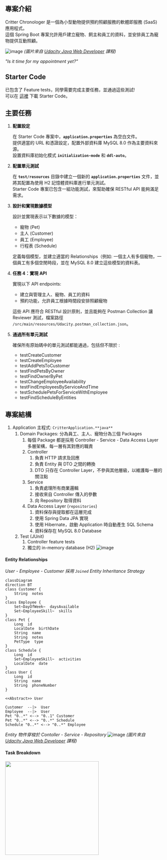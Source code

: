 ## **專案介紹**

Critter Chronologer 是一個為小型動物提供預約照顧服務的軟體即服務 (SaaS) 應用程式。  
這個 Spring Boot 專案允許用戶建立寵物、飼主和員工的資料，並安排員工為寵物提供互動照顧。

![image](https://github.com/benny-sun/CritterChronologer/assets/22260295/e6b6eb17-9f77-4832-af82-84af3483bada)
*(圖片來自 [Udacity Java Web Developer](https://www.udacity.com/course/java-developer-nanodegree--nd035) 課程)*

*"Is it time for my appointment yet?"*

## Starter Code

已包含了 Feature tests，同學需要完成主要任務，並通過這些測試!  
可以在 [這裡](https://github.com/udacity/nd035-c3-data-stores-and-persistence-project-starter) 下載 Starter Code。

## **主要任務**

1. **配置設定**
   
    在 Starter Code 專案中，**`application.properties`** 為空白文件。  
    提供適當的 URL 和憑證設定，配置外部資料庫 MySQL 8.0 作為主要資料來源。  
    設置資料庫初始化模式 **`initialization-mode`** 和 **`ddl-auto`**。
   
3. **配置單元測試**
   
    在 **`test/resources`** 目錄中建立一個新的 **`application.properties`** 文件，並將其配置為使用 H2 記憶體資料庫進行單元測試。  
    Starter Code 專案已包含一組功能測試，來幫助確保 RESTful API 能夠滿足需求。  
   
5. **設計和實現數據模型**
   
    設計並實現表示以下數據的模型：

    - 寵物 (Pet)
    - 主人 (Customer)
    - 員工 (Employee)
    - 行程表 (Schedule)
    
    定義每個模型，並建立適當的 Relationships（例如: 一個主人有多個寵物，一個員工有多個空閒時段，並在 MySQL 8.0 建立這些模型的資料表。
    
7. **任務 4：實現 API**
   
    實現以下 API endpoints:
   
    - 建立與管理主人、寵物、員工的資料
    - 預約功能，允許員工根據時間段安排照顧寵物
    
    這些 API 應符合 RESTful 設計原則，並且能夠在 Postman Collection 讓 Reviewer 測試，檔案路徑 `/src/main/resources/Udacity.postman_collection.json`。
    
9. **通過所有單元測試**
    
    確保所有原始碼中的單元測試都能通過，包括但不限於 :
    
    - testCreateCustomer
    - testCreateEmployee
    - testAddPetsToCustomer
    - testFindPetsByOwner
    - testFindOwnerByPet
    - testChangeEmployeeAvailability
    - testFindEmployeesByServiceAndTime
    - testSchedulePetsForServiceWithEmployee
    - testFindScheduleByEntities

## **專案結構**

1. Application 主程式: `CritterApplication.**java**`
    1. Domain Packages: 分為員工、主人、寵物分為三個 Packages
        1. 每個 Package 都是採用 Controller - Service - Data Access Layer 多層架構，每一層有其對應的職責
        2. Controller
            1. 負責 HTTP 請求及回應
            2. 負責 Entity  與 DTO 之間的轉換
            3. DTO 只存在 Controller Layer，不參與其他層級，以維護每一層的關注點 
        3. Service
            1. 負責處理所有商業邏輯
            2. 接收來自 Controller 傳入的參數
            3. 向 Repository 取得資料
        4. Data Access Layer (`repositories`)
            1. 資料保存與提取都在這層完成
            2. 使用 Spring Data JPA 實現
            3. 使用 Hibernate，啟動 Application 時自動產生 SQL Schema
            4. 資料保存在 MySQL 8.0 Database
    2. Test (JUnit)
        1. Controller feature tests
        2. 獨立的 in-memory database (H2)
     ![image](https://github.com/benny-sun/Critter-Chronologer/assets/22260295/f0b61825-dd26-4d98-b10e-98463eb7e31a)


#### Entity Relationships

*User - Employee - Customer 採用 `Joined` Entity Inheritance Strategy*
```mermaid
classDiagram
direction BT
class Customer {
    String  notes
}
class Employee {
    Set~DayOfWeek~  daysAvailable
    Set~EmployeeSkill~  skills
}
class Pet {
    Long  id
    LocalDate  birthDate
    String  name
    String  notes
    PetType  type
}
class Schedule {
    Long  id
    Set~EmployeeSkill~  activities
    LocalDate  date
}
class User {
    Long  id
    String  name
    String  phoneNumber
}

<<Abstract>> User

Customer  --|>  User 
Employee  --|>  User 
Pet "0..*" <--> "0..1" Customer 
Pet "0..*" <--> "0..*" Schedule 
Schedule "0..*" <--> "0..*" Employee 
```

*Entity 物件穿梭於 Contoller - Service - Repository*
![image](https://github.com/benny-sun/CritterChronologer/assets/22260295/e34dd606-6a37-4995-8d21-27dfb77ca95a)
*(圖片來自 [Udacity Java Web Developer](https://www.udacity.com/course/java-developer-nanodegree--nd035) 課程)*

#### Task Breakdown

<img width="300" src="https://github.com/benny-sun/Critter-Chronologer/assets/22260295/5a72a522-2703-4f64-9d2e-e21f9f8b9acf"/>

